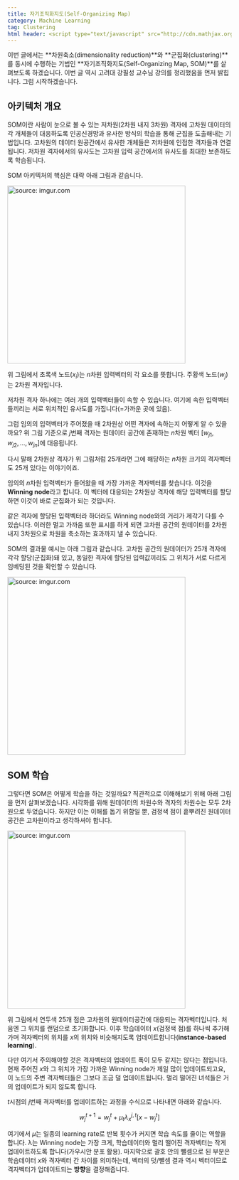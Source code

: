 ```yaml
---
title: 자기조직화지도(Self-Organizing Map)
category: Machine Learning
tag: Clustering
html header: <script type="text/javascript" src="http://cdn.mathjax.org/mathjax/latest/MathJax.js?config=TeX-AMS_SVG"></script>
---
```


이번 글에서는 **차원축소(dimensionality reduction)**와 **군집화(clustering)**를 동시에 수행하는 기법인 **자기조직화지도(Self-Organizing Map, SOM)**를 살펴보도록 하겠습니다. 이번 글 역시 고려대 강필성 교수님 강의를 정리했음을 먼저 밝힙니다. 그럼 시작하겠습니다.



## 아키텍처 개요

SOM이란 사람이 눈으로 볼 수 있는 저차원(2차원 내지 3차원) 격자에 고차원 데이터의 각 개체들이 대응하도록 인공신경망과 유사한 방식의 학습을 통해 군집을 도출해내는 기법입니다. 고차원의 데이터 원공간에서 유사한 개체들은 저차원에 인접한 격자들과 연결됩니다. 저차원 격자에서의 유사도는 고차원 입력 공간에서의 유사도를 최대한 보존하도록 학습됩니다. 

SOM 아키텍처의 핵심은 대략 아래 그림과 같습니다.

<a href="http://imgur.com/ZsAdHxT"><img src="http://i.imgur.com/ZsAdHxT.png" width="400px" title="source: imgur.com" /></a>

위 그림에서 초록색 노드($x_i$)는 $n$차원 입력벡터의 각 요소를 뜻합니다. 주황색 노드($w_j$)는 2차원 격자입니다. 

저차원 격자 하나에는 여러 개의 입력벡터들이 속할 수 있습니다. 여기에 속한 입력벡터들끼리는 서로 위치적인 유사도를 가집니다(=가까운 곳에 있음).

그럼 임의의 입력벡터가 주어졌을 때 2차원상 어떤 격자에 속하는지 어떻게 알 수 있을까요? 위 그림 기준으로 $j$번째 격자는 원데이터 공간에 존재하는 $n$차원 벡터 $[w_{j1},w_{j2},...,w_{jn}]$에 대응됩니다. 

다시 말해 2차원상 격자가 위 그림처럼 25개라면 그에 해당하는 $n$차원 크기의 격자벡터도 25개 있다는 이야기이죠.

임의의 $n$차원 입력벡터가 들어왔을 때 가장 가까운 격자벡터를 찾습니다. 이것을 **Winning node**라고 합니다. 이 벡터에 대응되는 2차원상 격자에 해당 입력벡터를 할당하면 이것이 바로 군집화가 되는 것입니다.

같은 격자에 할당된 입력벡터라 하더라도 Winning node와의 거리가 제각기 다를 수 있습니다. 이러한 멀고 가까움 또한 표시를 하게 되면 고차원 공간의 원데이터를 2차원 내지 3차원으로 차원을 축소하는 효과까지 낼 수 있습니다.

SOM의 결과물 예시는 아래 그림과 같습니다. 고차원 공간의 원데이터가 25개 격자에 각각 할당(군집화)돼 있고, 동일한 격자에 할당된 입력값끼리도 그 위치가 서로 다르게 임베딩된 것을 확인할 수 있습니다.

<a href="http://imgur.com/EE8NF6J"><img src="http://i.imgur.com/EE8NF6J.png" width="400px" title="source: imgur.com" /></a>



## SOM 학습

그렇다면 SOM은 어떻게 학습을 하는 것일까요? 직관적으로 이해해보기 위해 아래 그림을 먼저 살펴보겠습니다. 시각화를 위해 원데이터의 차원수와 격자의 차원수는 모두 2차원으로 두었습니다. 하지만 이는 이해를 돕기 위함일 뿐, 검정색 점이 흩뿌려진 원데이터 공간은 고차원이라고 생각하셔야 합니다.

<a href="http://imgur.com/eHUVAtr"><img src="http://i.imgur.com/eHUVAtr.gif" width="400px" title="source: imgur.com" /></a>

위 그림에서 연두색 25개 점은 고차원의 원데이터공간에 대응되는 격자벡터입니다. 처음엔 그 위치를 랜덤으로 초기화합니다. 이후 학습데이터 $x$(검정색 점)를 하나씩 추가해가며 격자벡터의 위치를 $x$의 위치와 비슷해지도록 업데이트합니다(**instance-based learning**). 

다만 여기서 주의해야할 것은 격자벡터의 업데이트 폭이 모두 같지는 않다는 점입니다. 현재 주어진 $x$와 그 위치가 가장 가까운 Winning node가 제일 많이 업데이트되고요, 이 노드의 주변 격자벡터들은 그보다 조금 덜 업데이트됩니다. 멀리 떨어진 녀석들은 거의 업데이트가 되지 않도록 합니다.

$t$시점의 $j$번째 격자벡터를 업데이트하는 과정을 수식으로 나타내면 아래와 같습니다. 



$${ w }_{ j }^{ t+1 }={ w }_{ j }^{ t }+{ \mu  }_{ t }{ \lambda  }_{ x }^{ j,t }[x-{ w }_{ j }^{ t }]$$



여기에서 $μ$는 일종의 learning rate로 반복 횟수가 커지면 학습 속도를 줄이는 역할을 합니다. λ는 Winning node는 가장 크게, 학습데이터와 멀리 떨어진 격자벡터는 작게 업데이트하도록 합니다(가우시안 분포 활용). 마지막으로 괄호 안의 뺄셈으로 된 부분은 학습데이터 $x$와 격자벡터 간 차이를 의미하는데, 벡터의 덧/뺄셈 결과 역시 벡터이므로 격자벡터가 업데이트되는 **방향**을 결정해줍니다.